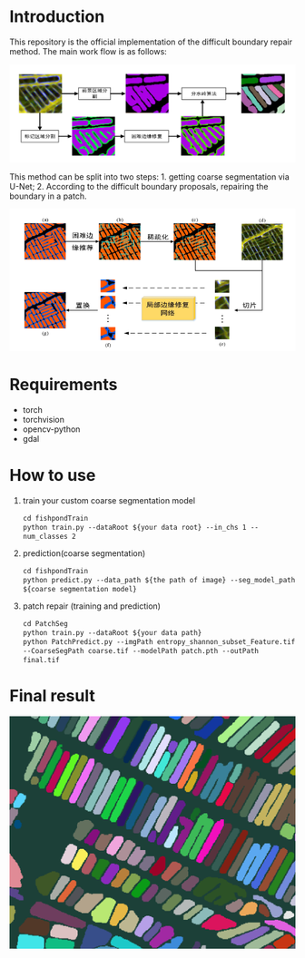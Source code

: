 # Introduction

This repository is the official implementation of  the difficult boundary repair method. The main work flow is as follows:

![image](1.png)

This method can be split into two steps: 1. getting coarse segmentation via U-Net; 2. According to the difficult boundary proposals, repairing the boundary in a patch.

![image](2.png)

# Requirements

- torch
- torchvision
- opencv-python
- gdal

# How to use

1. train your custom coarse segmentation model

   ```
   cd fishpondTrain
   python train.py --dataRoot ${your data root} --in_chs 1 --num_classes 2
   ```

2. prediction(coarse segmentation)

   ```
   cd fishpondTrain
   python predict.py --data_path ${the path of image} --seg_model_path ${coarse segmentation model}
   ```

3. patch repair (training and prediction)

   ```
   cd PatchSeg
   python train.py --dataRoot ${your data path}
   python PatchPredict.py --imgPath entropy_shannon_subset_Feature.tif --CoarseSegPath coarse.tif --modelPath patch.pth --outPath final.tif
   ```

# Final result

![image](3.png)
